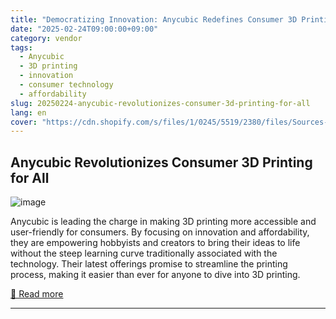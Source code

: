 ```yaml
---
title: "Democratizing Innovation: Anycubic Redefines Consumer 3D Printing"
date: "2025-02-24T09:00:00+09:00"
category: vendor
tags:
  - Anycubic
  - 3D printing
  - innovation
  - consumer technology
  - affordability
slug: 20250224-anycubic-revolutionizes-consumer-3d-printing-for-all
lang: en
cover: "https://cdn.shopify.com/s/files/1/0245/5519/2380/files/Sources-From-Hackaday-News.png?v=1740396672"
---
```


## Anycubic Revolutionizes Consumer 3D Printing for All
![image](https://cdn.shopify.com/s/files/1/0245/5519/2380/files/Sources-From-Hackaday-News.png?v=1740396672)

Anycubic is leading the charge in making 3D printing more accessible and user-friendly for consumers. By focusing on innovation and affordability, they are empowering hobbyists and creators to bring their ideas to life without the steep learning curve traditionally associated with the technology. Their latest offerings promise to streamline the printing process, making it easier than ever for anyone to dive into 3D printing.

[🔗 Read more](https://store.anycubic.com/blogs/news/democratizing-innovation-anycubic-redefines-consumer-3d-printing)

---